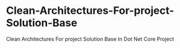 # Clean-Architectures-For-project-Solution-Base
Clean Architectures For project Solution Base In Dot Net Core Project
